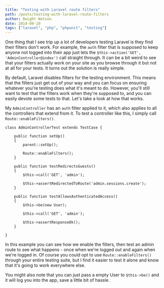 ```yaml
---
title: "Testing with Laravel route filters"
path: /posts/testing-with-laravel-route-filters
author: Dwight Watson
date: 2014-09-10
tags: ["laravel", "php", "phpunit", "testing"]
---
```


One thing that I see trip up a lot of developers testing Laravel is they find their filters don't work. For example, the `auth` filter that is supposed to keep anyone not logged into their app just lets the `$this->action('GET', 'AdminController@index')` call straight through. It can be a bit weird to see that your filters actually work on your site as you browse through it but not at all for your tests. It turns out the solution is really simple.

By default, Laravel disables filters for the testing environment. This means that the filters just get out of your way and you can focus on ensuring whatever you're testing does what it's meant to do. However, you'll still want to test that the filters work when they're supposed to, and you can easily devote some tests to that. Let's take a look at how that works.

My `AdminController` has an `auth` filter applied to it, which also applies to all the controllers that extend from it. To test a controller like this, I simply call `Route::enableFilters()`.

    class AdminControllerTest extends TestCase {

        public function setUp()
        {
            parent::setUp();

            Route::enableFilters();
        }

        public function testRedirectsGuests()
        {
            $this->call('GET', 'admin');

            $this->assertRedirectedToRoute('admin.sessions.create');
        }

        public function testAllowsAuthenticatedAccess()
        {
            $this->be(new User);

            $this->call('GET', 'admin');

            $this->assertResponseOk();
        }

    }

In this example you can see how we enable the filters, then test an admin route to see what happens - once when we're logged out and again when we're logged in. Of course you could opt to use `Route::enableFilters()` through your entire testing suite, but I find it easier to test it alone and know that it's going to work everywhere else.

You might also note that you can just pass a empty User to `$this->be()` and it will log you into the app, save a little bit of hassle.
